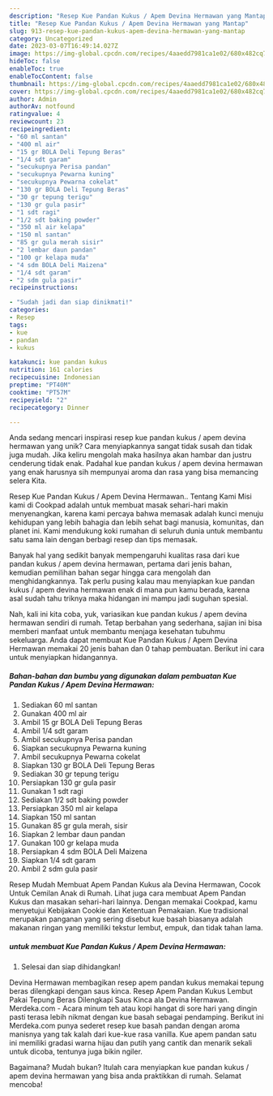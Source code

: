 ```yaml
---
description: "Resep Kue Pandan Kukus / Apem Devina Hermawan yang Mantap"
title: "Resep Kue Pandan Kukus / Apem Devina Hermawan yang Mantap"
slug: 913-resep-kue-pandan-kukus-apem-devina-hermawan-yang-mantap
category: Uncategorized
date: 2023-03-07T16:49:14.027Z
image: https://img-global.cpcdn.com/recipes/4aaedd7981ca1e02/680x482cq70/kue-pandan-kukus-apem-devina-hermawan-foto-resep-utama.jpg
hideToc: false
enableToc: true
enableTocContent: false
thumbnail: https://img-global.cpcdn.com/recipes/4aaedd7981ca1e02/680x482cq70/kue-pandan-kukus-apem-devina-hermawan-foto-resep-utama.jpg
cover: https://img-global.cpcdn.com/recipes/4aaedd7981ca1e02/680x482cq70/kue-pandan-kukus-apem-devina-hermawan-foto-resep-utama.jpg
author: Admin
authorAv: notfound
ratingvalue: 4
reviewcount: 23
recipeingredient:
- "60 ml santan"
- "400 ml air"
- "15 gr BOLA Deli Tepung Beras"
- "1/4 sdt garam"
- "secukupnya Perisa pandan"
- "secukupnya Pewarna kuning"
- "secukupnya Pewarna cokelat"
- "130 gr BOLA Deli Tepung Beras"
- "30 gr tepung terigu"
- "130 gr gula pasir"
- "1 sdt ragi"
- "1/2 sdt baking powder"
- "350 ml air kelapa"
- "150 ml santan"
- "85 gr gula merah sisir"
- "2 lembar daun pandan"
- "100 gr kelapa muda"
- "4 sdm BOLA Deli Maizena"
- "1/4 sdt garam"
- "2 sdm gula pasir"
recipeinstructions:

- "Sudah jadi dan siap dinikmati!"
categories:
- Resep
tags:
- kue
- pandan
- kukus

katakunci: kue pandan kukus 
nutrition: 161 calories
recipecuisine: Indonesian
preptime: "PT40M"
cooktime: "PT57M"
recipeyield: "2"
recipecategory: Dinner

---
```





Anda sedang mencari inspirasi resep kue pandan kukus / apem devina hermawan yang unik? Cara menyiapkannya sangat tidak susah dan tidak juga mudah. Jika keliru mengolah maka hasilnya akan hambar dan justru cenderung tidak enak. Padahal kue pandan kukus / apem devina hermawan yang enak harusnya sih mempunyai aroma dan rasa yang bisa memancing selera Kita.





Resep Kue Pandan Kukus / Apem Devina Hermawan.. Tentang Kami Misi kami di Cookpad adalah untuk membuat masak sehari-hari makin menyenangkan, karena kami percaya bahwa memasak adalah kunci menuju kehidupan yang lebih bahagia dan lebih sehat bagi manusia, komunitas, dan planet ini. Kami mendukung koki rumahan di seluruh dunia untuk membantu satu sama lain dengan berbagi resep dan tips memasak.

Banyak hal yang sedikit banyak mempengaruhi kualitas rasa dari kue pandan kukus / apem devina hermawan, pertama dari jenis bahan, kemudian pemilihan bahan segar hingga cara mengolah dan menghidangkannya. Tak perlu pusing kalau mau menyiapkan kue pandan kukus / apem devina hermawan enak di mana pun kamu berada, karena asal sudah tahu triknya maka hidangan ini mampu jadi suguhan spesial.






Nah, kali ini kita coba, yuk, variasikan kue pandan kukus / apem devina hermawan sendiri di rumah. Tetap berbahan yang sederhana, sajian ini bisa memberi manfaat untuk membantu menjaga kesehatan tubuhmu sekeluarga. Anda dapat membuat Kue Pandan Kukus / Apem Devina Hermawan memakai 20 jenis bahan dan 0 tahap pembuatan. Berikut ini cara untuk menyiapkan hidangannya.

<!--inarticleads1-->

##### Bahan-bahan dan bumbu yang digunakan dalam pembuatan Kue Pandan Kukus / Apem Devina Hermawan:

1. Sediakan 60 ml santan
1. Gunakan 400 ml air
1. Ambil 15 gr BOLA Deli Tepung Beras
1. Ambil 1/4 sdt garam
1. Ambil secukupnya Perisa pandan
1. Siapkan secukupnya Pewarna kuning
1. Ambil secukupnya Pewarna cokelat
1. Siapkan 130 gr BOLA Deli Tepung Beras
1. Sediakan 30 gr tepung terigu
1. Persiapkan 130 gr gula pasir
1. Gunakan 1 sdt ragi
1. Sediakan 1/2 sdt baking powder
1. Persiapkan 350 ml air kelapa
1. Siapkan 150 ml santan
1. Gunakan 85 gr gula merah, sisir
1. Siapkan 2 lembar daun pandan
1. Gunakan 100 gr kelapa muda
1. Persiapkan 4 sdm BOLA Deli Maizena
1. Siapkan 1/4 sdt garam
1. Ambil 2 sdm gula pasir


Resep Mudah Membuat Apem Pandan Kukus ala Devina Hermawan, Cocok Untuk Cemilan Anak di Rumah. Lihat juga cara membuat Apem Pandan Kukus dan masakan sehari-hari lainnya. Dengan memakai Cookpad, kamu menyetujui Kebijakan Cookie dan Ketentuan Pemakaian. Kue tradisional merupakan panganan yang sering disebut kue basah biasanya adalah makanan ringan yang memiliki tekstur lembut, empuk, dan tidak tahan lama. 

<!--inarticleads2-->

#####  untuk membuat Kue Pandan Kukus / Apem Devina Hermawan:


1. Selesai dan siap dihidangkan!

Devina Hermawan membagikan resep apem pandan kukus memakai tepung beras dilengkapi dengan saus kinca. Resep Apem Pandan Kukus Lembut Pakai Tepung Beras Dilengkapi Saus Kinca ala Devina Hermawan. Merdeka.com - Acara minum teh atau kopi hangat di sore hari yang dingin pasti terasa lebih nikmat dengan kue basah sebagai pendamping. Berikut ini Merdeka.com punya sederet resep kue basah pandan dengan aroma manisnya yang tak kalah dari kue-kue rasa vanilla. Kue apem pandan satu ini memiliki gradasi warna hijau dan putih yang cantik dan menarik sekali untuk dicoba, tentunya juga bikin ngiler. 

Bagaimana? Mudah bukan? Itulah cara menyiapkan kue pandan kukus / apem devina hermawan yang bisa anda praktikkan di rumah. Selamat mencoba!
